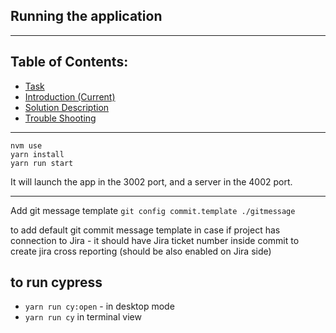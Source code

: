 ## Running the application

---

## Table of Contents:

- [Task](01-task.md)
- [Introduction (Current)](02-introduction.md)
- [Solution Description](03-solution-description.md)
- [Trouble Shooting](04-troubleshooting.md)

---

```
nvm use
yarn install
yarn run start
```

It will launch the app in the 3002 port, and a server in the 4002 port.

---

Add git message template
`git config commit.template ./gitmessage`

to add default git commit message template
in case if project has connection to Jira - it should have Jira ticket number
inside commit to create jira cross reporting (should be also enabled on Jira side)

## to run cypress

- `yarn run cy:open` - in desktop mode
- `yarn run cy` in terminal view
